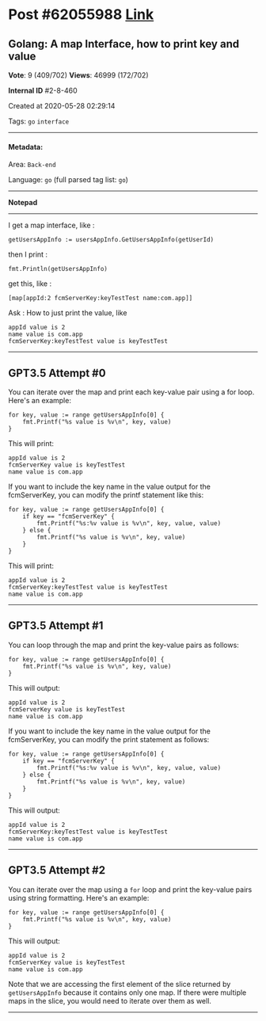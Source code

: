 
# Post \#62055988 [Link](https://stackoverflow.com/questions/62055988/)

## Golang: A map Interface, how to print key and value

**Vote**: 9 (409/702) **Views**: 46999 (172/702) 

**Internal ID** \#2-8-460

Created at 2020-05-28 02:29:14

Tags: `go` `interface`

----------

#### Metadata:

Area: `Back-end`

Language: `go` (full parsed tag list: `go`)

----------

**Notepad**


----------

I get a map interface, like :

```
getUsersAppInfo := usersAppInfo.GetUsersAppInfo(getUserId)
```


then I print :

```
fmt.Println(getUsersAppInfo)
```


get this, like :

```
[map[appId:2 fcmServerKey:keyTestTest name:com.app]]
```


Ask : How to just print the value, like

```
appId value is 2 
name value is com.app 
fcmServerKey:keyTestTest value is keyTestTest
```



----------
        
## GPT3.5 Attempt \#0

You can iterate over the map and print each key-value pair using a for loop. Here's an example:

```
for key, value := range getUsersAppInfo[0] {
    fmt.Printf("%s value is %v\n", key, value)
}
```

This will print:

```
appId value is 2
fcmServerKey value is keyTestTest
name value is com.app
```

If you want to include the key name in the value output for the fcmServerKey, you can modify the printf statement like this:

```
for key, value := range getUsersAppInfo[0] {
    if key == "fcmServerKey" {
        fmt.Printf("%s:%v value is %v\n", key, value, value)
    } else {
        fmt.Printf("%s value is %v\n", key, value)
    }
}
```

This will print:

```
appId value is 2
fcmServerKey:keyTestTest value is keyTestTest
name value is com.app
```

--------

## GPT3.5 Attempt \#1

You can loop through the map and print the key-value pairs as follows:

```
for key, value := range getUsersAppInfo[0] {
    fmt.Printf("%s value is %v\n", key, value)
}
```

This will output:

```
appId value is 2
fcmServerKey value is keyTestTest
name value is com.app
``` 

If you want to include the key name in the value output for the fcmServerKey, you can modify the print statement as follows:

```
for key, value := range getUsersAppInfo[0] {
    if key == "fcmServerKey" {
        fmt.Printf("%s:%v value is %v\n", key, value, value)
    } else {
        fmt.Printf("%s value is %v\n", key, value)
    }
}
```

This will output:

```
appId value is 2
fcmServerKey:keyTestTest value is keyTestTest
name value is com.app
```

--------

## GPT3.5 Attempt \#2

You can iterate over the map using a `for` loop and print the key-value pairs using string formatting. Here's an example:

```
for key, value := range getUsersAppInfo[0] {
    fmt.Printf("%s value is %v\n", key, value)
}
```

This will output:

```
appId value is 2
fcmServerKey value is keyTestTest
name value is com.app
```

Note that we are accessing the first element of the slice returned by `getUsersAppInfo` because it contains only one map. If there were multiple maps in the slice, you would need to iterate over them as well.

--------
